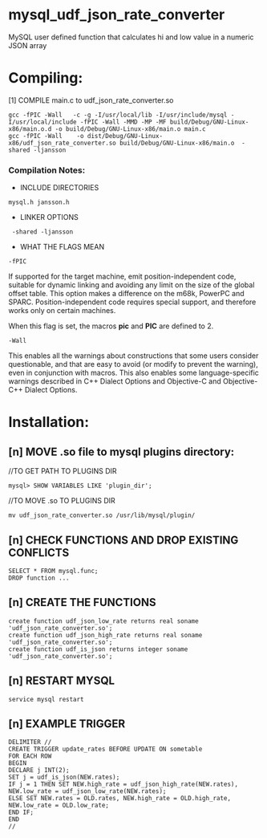 mysql_udf_json_rate_converter
=============================

MySQL user defined function that calculates hi and low value in a numeric JSON array


# Compiling:

[1] COMPILE main.c to udf_json_rate_converter.so

```
gcc -fPIC -Wall   -c -g -I/usr/local/lib -I/usr/include/mysql -I/usr/local/include -fPIC -Wall -MMD -MP -MF build/Debug/GNU-Linux-x86/main.o.d -o build/Debug/GNU-Linux-x86/main.o main.c
gcc -fPIC -Wall    -o dist/Debug/GNU-Linux-x86/udf_json_rate_converter.so build/Debug/GNU-Linux-x86/main.o  -shared -ljansson
```

### Compilation Notes:

- INCLUDE DIRECTORIES
```
mysql.h jansson.h
```

- LINKER OPTIONS
```
 -shared -ljansson
```

- WHAT THE FLAGS MEAN

```
-fPIC
```
If supported for the target machine, emit position-independent code, suitable for dynamic linking and avoiding any limit on the size of the global offset table. This option makes a difference on the m68k, PowerPC and SPARC.
Position-independent code requires special support, and therefore works only on certain machines.

When this flag is set, the macros __pic__ and __PIC__ are defined to 2. 

```
-Wall
```
This enables all the warnings about constructions that some users consider questionable, and that are easy to avoid (or modify to prevent the warning), even in conjunction with macros. This also enables some language-specific warnings described in C++ Dialect Options and Objective-C and Objective-C++ Dialect Options.




# Installation:

## [n] MOVE .so file to mysql plugins directory:

//TO GET PATH TO PLUGINS DIR
```
mysql> SHOW VARIABLES LIKE 'plugin_dir';
```

//TO MOVE .so TO PLUGINS DIR
```
mv udf_json_rate_converter.so /usr/lib/mysql/plugin/
```

## [n] CHECK FUNCTIONS AND DROP EXISTING CONFLICTS
```
SELECT * FROM mysql.func;
DROP function ...
```

## [n] CREATE THE FUNCTIONS
```
create function udf_json_low_rate returns real soname 'udf_json_rate_converter.so';
create function udf_json_high_rate returns real soname 'udf_json_rate_converter.so';
create function udf_is_json returns integer soname 'udf_json_rate_converter.so';
```

## [n] RESTART MYSQL
```
service mysql restart
```

## [n] EXAMPLE TRIGGER 

```
DELIMITER //
CREATE TRIGGER update_rates BEFORE UPDATE ON sometable      
FOR EACH ROW      
BEGIN      
DECLARE j INT(2);
SET j = udf_is_json(NEW.rates);
IF j = 1 THEN SET NEW.high_rate = udf_json_high_rate(NEW.rates), NEW.low_rate = udf_json_low_rate(NEW.rates);    	
ELSE SET NEW.rates = OLD.rates, NEW.high_rate = OLD.high_rate, NEW.low_rate = OLD.low_rate;       
END IF;      
END
//
```
